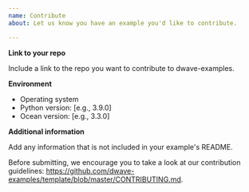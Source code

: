 ```yaml
---
name: Contribute
about: Let us know you have an example you'd like to contribute.

---
```


**Link to your repo**

Include a link to the repo you want to contribute to dwave-examples.

**Environment**
 - Operating system
 - Python version: [e.g., 3.9.0]
 - Ocean version: [e.g., 3.3.0]

**Additional information**

Add any information that is not included in your example's README.

Before submitting, we encourage you to take a look at our contribution
guidelines: https://github.com/dwave-examples/template/blob/master/CONTRIBUTING.md.
